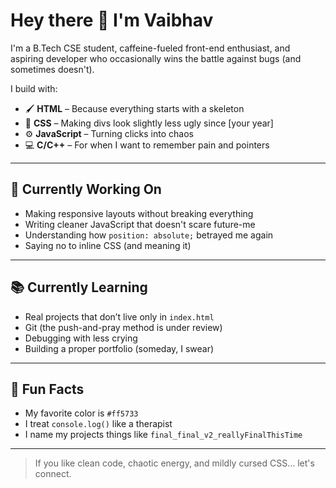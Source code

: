 # Hey there 👋 I'm Vaibhav
I'm a B.Tech CSE student, caffeine-fueled front-end enthusiast, and aspiring developer who occasionally wins the battle against bugs (and sometimes doesn't).  

I build with:
- 🖌️ **HTML** – Because everything starts with a skeleton  
- 🎨 **CSS** – Making divs look slightly less ugly since [your year]  
- ⚙️ **JavaScript** – Turning clicks into chaos  
- 💻 **C/C++** – For when I want to remember pain and pointers  

---

## 🚧 Currently Working On
- Making responsive layouts without breaking everything  
- Writing cleaner JavaScript that doesn't scare future-me  
- Understanding how `position: absolute;` betrayed me again  
- Saying no to inline CSS (and meaning it)

---

## 📚 Currently Learning
- Real projects that don’t live only in `index.html`  
- Git (the push-and-pray method is under review)  
- Debugging with less crying  
- Building a proper portfolio (someday, I swear)

---

## 🐸 Fun Facts
- My favorite color is `#ff5733`  
- I treat `console.log()` like a therapist  
- I name my projects things like `final_final_v2_reallyFinalThisTime`

---

> If you like clean code, chaotic energy, and mildly cursed CSS... let's connect.
